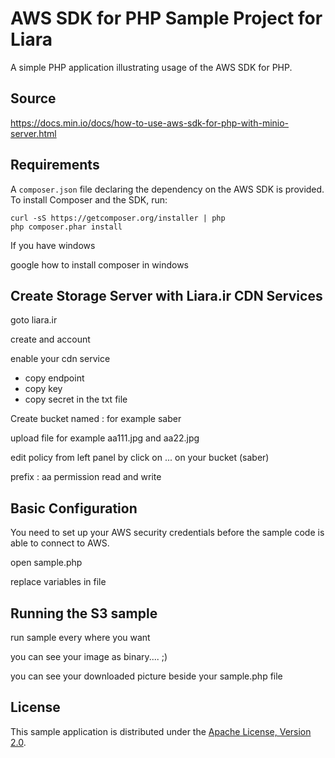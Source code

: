 # AWS SDK for PHP Sample Project for Liara

A simple PHP application illustrating usage of the AWS SDK for PHP.

## Source

https://docs.min.io/docs/how-to-use-aws-sdk-for-php-with-minio-server.html


## Requirements

A `composer.json` file declaring the dependency on the AWS SDK is provided. To
install Composer and the SDK, run:

    curl -sS https://getcomposer.org/installer | php
    php composer.phar install

If you have windows

google how to install composer in windows


## Create Storage Server with Liara.ir CDN Services

goto liara.ir

create and account

enable your cdn service 

- copy endpoint 
- copy key 
- copy secret in the txt file 


Create bucket named : for example saber

upload file for example aa111.jpg and aa22.jpg

edit policy from left panel by click on ... on your bucket (saber)

prefix : aa 
permission read and write


## Basic Configuration

You need to set up your AWS security credentials before the sample code is able
to connect to AWS. 

open sample.php 

replace variables in file

## Running the S3 sample

run sample every where you want

you can see your image as binary.... ;)

you can see your downloaded picture beside your sample.php file

## License

This sample application is distributed under the
[Apache License, Version 2.0](http://www.apache.org/licenses/LICENSE-2.0).

